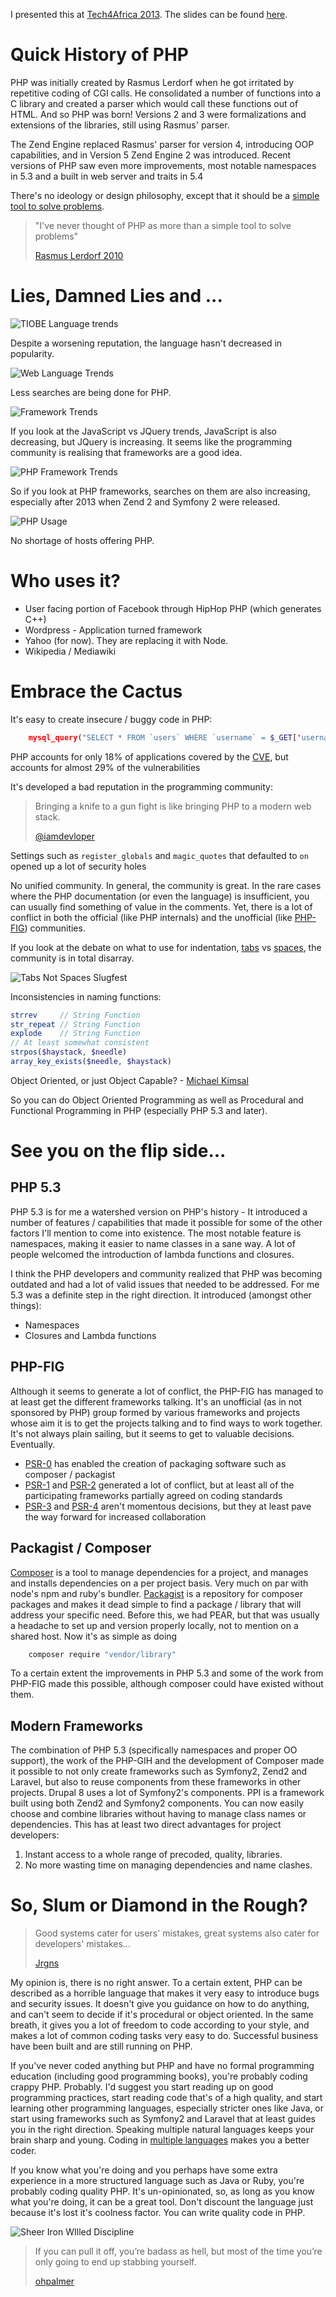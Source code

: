 I presented this at [Tech4Africa 2013][20]. The slides can be found [here][21].

Quick History of PHP
====================

PHP was initially created by Rasmus Lerdorf when he got irritated by repetitive coding of CGI calls. He consolidated a number of
functions into a C library and created a parser which would call these functions out of HTML. And so PHP was born! Versions
2 and 3 were formalizations and extensions of the libraries, still using Rasmus' parser.

The Zend Engine replaced Rasmus' parser for version 4, introducing OOP capabilities, and in Version 5 Zend Engine 2 was
introduced. Recent versions of PHP saw even more improvements, most notable namespaces in 5.3 and a built in web server
and traits in 5.4

There's no ideology or design philosophy, except that it should be a [simple tool to solve problems][4].

> "I've never thought of PHP as more than a simple tool to solve problems"
>
>   [Rasmus Lerdorf 2010][6]

Lies, Damned Lies and ...
=========================

![TIOBE Language trends](../img/tiobe-language-trends.png)

Despite a worsening reputation, the language hasn't decreased in popularity.

![Web Language Trends](../img/web-language-trends.png)

Less searches are being done for PHP.

![Framework Trends](../img/framework-trends.png)

If you look at the JavaScript vs JQuery trends, JavaScript is also decreasing, but JQuery is increasing. It seems like
the programming community is realising that frameworks are a good idea.

![PHP Framework Trends](../img/php-framework-trends.png)

So if you look at PHP frameworks, searches on them are also increasing, especially after 2013 when Zend 2 and Symfony 2
were released.

![PHP Usage](../img/php-usage.png)

No shortage of hosts offering PHP.

Who uses it?
============

* User facing portion of Facebook through HipHop PHP (which generates C++)
* Wordpress - Application turned framework
* Yahoo (for now). They are replacing it with Node.
* Wikipedia / Mediawiki

Embrace the Cactus
==================

It's easy to create insecure / buggy code in PHP:

```php
    mysql_query("SELECT * FROM `users` WHERE `username` = $_GET['username']");
```

PHP accounts for only 18% of applications covered by the <abbr class="Common Vulnerabilities and Exposures">[CVE][14]</abbr>, but accounts for almost 29% of the  vulnerabilities

It's developed a bad reputation in the programming community:

> Bringing a knife to a gun fight is like bringing PHP to a modern web stack.
>
>   [@iamdevloper][7]

Settings such as `register_globals` and `magic_quotes` that defaulted to `on` opened up a lot of security holes

No unified community. In general, the community is great. In the rare cases where the PHP documentation (or even the language) is insufficient,
you can usually find something of value in the comments. Yet, there is a lot of conflict in both the official (like PHP internals) and
the unofficial (like [PHP-FIG][1]) communities.

If you look at the debate on what to use for indentation, [tabs][2] vs [spaces][3], the community is in total disarray.

![Tabs Not Spaces Slugfest](../img/tabs-not-spaces.png)

Inconsistencies in naming functions:

```php
strrev     // String Function
str_repeat // String Function
explode    // String Function
// At least somewhat consistent
strpos($haystack, $needle)
array_key_exists($needle, $haystack)
```

Object Oriented, or just Object Capable? - [Michael Kimsal][8]

So you can do Object Oriented Programming as well as Procedural and Functional Programming in PHP (especially PHP 5.3 and later).

See you on the flip side...
===========================

PHP 5.3
-------

PHP 5.3 is for me a watershed version on PHP's history - It introduced a number of features / capabilities that made it possible
for some of the other factors I'll mention to come into existence. The most notable feature is namespaces, making it easier
to name classes in a sane way. A lot of people welcomed the introduction of lambda functions and closures.

I think the PHP developers and community realized that PHP was becoming outdated and had a lot of valid issues that needed
to be addressed. For me 5.3 was a definite step in the right direction. It introduced (amongst other things):

* Namespaces
* Closures and Lambda functions

PHP-FIG
-------

Although it seems to generate a lot of conflict, the PHP-FIG has managed to at least get the different frameworks talking.
It's an unofficial (as in not sponsored by PHP) group formed by various frameworks and projects whose aim it is to get
the projects talking and to find ways to work together. It's not always plain sailing, but it seems to get to valuable
decisions. Eventually.

* [PSR-0][9] has enabled the creation of packaging software such as composer / packagist
* [PSR-1][16] and [PSR-2][17] generated a lot of conflict, but at least all of the participating frameworks partially agreed on coding standards
* [PSR-3][18] and [PSR-4][19] aren't momentous decisions, but they at least pave the way forward for increased collaboration

Packagist / Composer
--------------------

[Composer][11] is a tool to manage dependencies for a project, and manages and installs dependencies on a per project
basis. Very much on par with node's npm and ruby's bundler. [Packagist][10] is a repository for composer packages and
makes it dead simple to find a package / library that will address your specific need. Before this, we had PEAR, but
that was usually a headache to set up and version properly locally, not to mention on a shared host.
Now it's as simple as doing

```bash
    composer require "vendor/library"
```

To a certain extent the improvements in PHP 5.3 and some of the work from PHP-FIG made this possible, although composer
could have existed without them.

Modern Frameworks
-----------------

The combination of PHP 5.3 (specifically namespaces and proper OO support), the work of the PHP-GIH and the development
of Composer made it possible to not only create frameworks such as Symfony2, Zend2 and Laravel, but also to reuse components
from these frameworks in other projects. Drupal 8 uses a lot of Symfony2's components. PPI is a framework built using
both Zend2 and Symfony2 components. You can now easily choose and combine libraries without having to manage class names
or dependencies. This has at least two direct advantages for project developers:

1. Instant access to a whole range of precoded, quality, libraries.
2. No more wasting time on managing dependencies and name clashes.

So, Slum or Diamond in the Rough?
=================================

> Good systems cater for users' mistakes, great systems also cater for developers' mistakes...
>
>   [Jrgns][12]

My opinion is, there is no right answer. To a certain extent, PHP can be described as a horrible language that makes it
very easy to introduce bugs and security issues. It doesn't give you guidance on how to do anything, and can't seem to
decide if it's procedural or object oriented. In the same breath, it gives you a lot of freedom to code according to your
style, and makes a lot of common coding tasks very easy to do. Successful business have been built and are still running
on PHP.

If you've never coded anything but PHP and have no formal programming education (including good programming books), you're
probably coding crappy PHP. Probably. I'd suggest you start reading up on good programming practices, start reading code
that's of a high quality, and start learning other programming languages, especially stricter ones like Java, or start
using frameworks such as Symfony2 and Laravel that at least guides you in the right direction. Speaking multiple natural
languages keeps your brain sharp and young. Coding in [multiple languages][5] makes you a better coder.

If you know what you're doing and you perhaps have some extra experience in a more structured language such as Java or Ruby,
you're probably coding quality PHP. It's un-opinionated, so, as long as you know what you're doing, it can be a great tool.
Don't discount the language just because it's lost it's coolness factor. You can write quality code in PHP.

![Sheer Iron WIlled Discipline](../img/sheer-iron-willed-discipline.png)

> If you can pull it off, you’re badass as hell, but most of the time you’re only going to end up stabbing yourself.
>
>   [ohpalmer][13]

[1]: http://www.php-fig.org/
[2]: http://philsturgeon.co.uk/blog/2013/04/psr2-the-tough-decision
[3]: https://github.com/php-fig/fig-standards/pull/35
[4]: http://toys.lerdorf.com/archives/38-The-no-framework-PHP-MVC-framework.html
[5]: http://www.sciencemag.org/content/330/6002/332.summary
[6]: https://twitter.com/rasmus/status/1938080214814720
[7]: https://twitter.com/iamdevloper/status/380285502580338688
[8]: http://michaelkimsal.com/blog/php-is-not-object-oriented/
[9]: https://github.com/php-fig/fig-standards/blob/master/accepted/PSR-0.md
[10]: https://packagist.org/
[11]: http://getcomposer.org/
[12]: https://twitter.com/jrgns/status/365357629469499392
[13]: https://twitter.com/ohpalmer/status/380290678502461440
[14]: http://www.coelho.net/php_cve.html
[15]: http://www.tiobe.com/index.php/content/paperinfo/tpci/index.html
[16]: https://github.com/php-fig/fig-standards/blob/master/accepted/PSR-1-basic-coding-standard.md
[17]: https://github.com/php-fig/fig-standards/blob/master/accepted/PSR-2-coding-style-guide.md
[18]: https://github.com/php-fig/fig-standards/blob/master/accepted/PSR-3-logger-interface.md
[19]: https://github.com/php-fig/fig-standards/blob/master/proposed/psr-4-autoloader/psr-4-autoloader.md
[20]: http://www.tech4africa.com
[21]: http://jrgns.net/talks/phpslums
